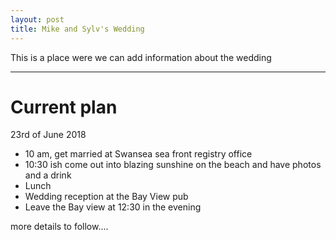 ```yaml
---
layout: post
title: Mike and Sylv's Wedding
---
```

This is a place were we can add information about the wedding

---

# Current plan
23rd of June 2018
* 10 am, get married at Swansea sea front registry office
* 10:30 ish come out into blazing sunshine on the beach and have photos and a drink
* Lunch
* Wedding reception at the Bay View pub
* Leave the Bay view at 12:30 in the evening

more details to follow....

